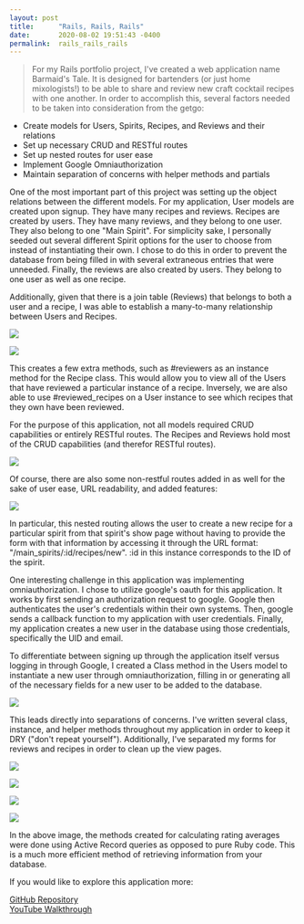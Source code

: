 ```yaml
---
layout: post
title:      "Rails, Rails, Rails"
date:       2020-08-02 19:51:43 -0400
permalink:  rails_rails_rails
---
```


> 
> For my Rails portfolio project, I've created a web application name Barmaid's Tale. It is designed for bartenders (or just home mixologists!) to be able to share and review new craft cocktail recipes with one another. In order to accomplish this, several factors needed to be taken into consideration from the getgo:

* Create models for Users, Spirits, Recipes, and Reviews and their relations
* Set up necessary CRUD and RESTful routes 
* Set up nested routes for user ease
* Implement Google Omniauthorization
* Maintain separation of concerns with helper methods and partials


One of the most important part of this project was setting up the object relations between the different models. For my application, User models are created upon signup. They have many recipes and reviews. Recipes are created by users. They have many reviews, and they belong to one user. They also belong to one "Main Spirit". For simplicity sake, I personally seeded out several different Spirit options for the user to choose from instead of instantiating their own. I chose to do this in order to prevent the database from being filled in with several extraneous entries that were unneeded. Finally, the reviews are also created by users. They belong to one user as well as one recipe.

Additionally, given that there is a join table (Reviews) that belongs to both a user and a recipe, I was able to establish a many-to-many relationship between Users and Recipes.

![](https://i.imgur.com/7qVgaHR.png[)

![](https://i.imgur.com/ugeSb6u)

This creates a few extra methods, such as #reviewers as an instance method for the Recipe class. This would allow you to view all of the Users that have reviewed a particular instance of a recipe. Inversely, we are also able to use #reviewed_recipes on a User instance to see which recipes that they own have been reviewed.

For the purpose of this application, not all models required CRUD capabilities or entirely RESTful routes. The Recipes and Reviews hold most of the CRUD capabilities (and therefor RESTful routes).

![](https://imgur.com/TstzKP5)

Of course, there are also some non-restful routes added in as well for the sake of user ease, URL readability, and added features: 

![](https://imgur.com/vu04GGH)

In particular, this nested routing allows the user to create a new recipe for a particular spirit from that spirit's show page without having to provide the form with that information by accessing it through the URL format: "/main_spirits/:id/recipes/new". :id in this instance corresponds to the ID of the spirit.

One interesting challenge in this application was implementing omniauthorization. I chose to utilize google's oauth for this application. It works by first sending an authorization request to google. Google then authenticates the user's credentials within their own systems. Then, google sends a callback function to my application with user credentials. Finally, my application creates a new user in the database using those credentials, specifically the UID and email.

To differentiate between signing up through the application itself versus logging in through Google, I created a Class method in the Users model to instantiate a new user through omniauthorization, filling in or generating all of the necessary fields for a new user to be added to the database.

![](https://imgur.com/vhLqFRp)

This leads directly into separations of concerns. I've written several class, instance, and helper methods throughout my application in order to keep it DRY ("don't repeat yourself"). Additionally, I've separated my forms for reviews and recipes in order to clean up the view pages.

![](https://imgur.com/xl9f2zo)

![](https://imgur.com/ZZQQo0E)

![](https://imgur.com/RSCX89l)

![](https://imgur.com/o3ANhE0)

In the above image, the methods created for calculating rating averages were done using Active Record queries as opposed to pure Ruby code. This is a much more efficient method of retrieving information from your database. 

If you would like to explore this application more:

[GitHub Repository](https://github.com/kamrinkennedy/barmaids_tale)
<br>
[YouTube Walkthrough](https://youtu.be/MP5TiLMxrxg)



